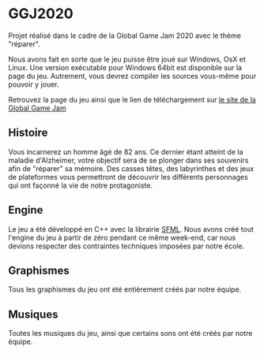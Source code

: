 # GGJ2020

Projet réalisé dans le cadre de la Global Game Jam 2020 avec le thème "réparer".

Nous avons fait en sorte que le jeu puisse être joué sur Windows, OsX et Linux. Une version exécutable pour Windows 64bit est disponible sur la page du jeu. Autrement, vous devrez compiler les sources vous-même pour pouvoir y jouer.

Retrouvez la page du jeu ainsi que le lien de téléchargement sur [le site de la Global Game Jam](https://globalgamejam.org/2020/games/souvenir-3)

## Histoire

Vous incarnerez un homme âgé de 82 ans. Ce dernier étant atteint de la maladie d'Alzheimer, votre objectif sera de se plonger dans ses souvenirs afin de "réparer" sa mémoire. Des casses têtes, des labyrinthes et des jeux de plateformes vous permettront de découvrir les différents personnages qui ont façonné la vie de notre protagoniste.

## Engine

Le jeu a été développé en C++ avec la librairie [SFML](https://www.sfml-dev.org). Nous avons créé tout l'engine du jeu à partir de zéro pendant ce même week-end, car nous devions respecter des contraintes techniques imposées par notre école.

## Graphismes

Tous les graphismes du jeu ont été entièrement créés par notre équipe.

## Musiques

Toutes les musiques du jeu, ainsi que certains sons ont été créés par notre équipe.
